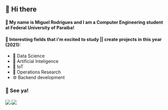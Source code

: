 ## 🖖 Hi there 

#### 🤖 My name is Miguel Rodrigues and I am a Computer Engineering student at Federal University of Paraiba!

#### 📖 Interesting fields that i'm excited to study || create projects in this year (2021):

* 🎲 Data Science
* 🧠 Artificial Inteligence
* 📡 IoT
* 🔗 Operations Research
* ⚙️ Backend development

### 👋 See ya!

<a href="https://github.com/rodriguesms">
  <img align="center" src="https://github-readme-stats.vercel.app/api/pin/?username=rodriguesms&repo=github-readme-stats&theme=dracula" />
</a>
<a href="https://github.com/rodriguesms">
  <img align="center" src="https://github-readme-stats.vercel.app/api/pin/?username=rodriguesms&repo=convoychat&theme=dracula" />
</a>
